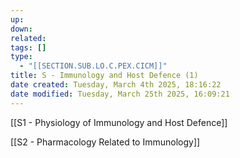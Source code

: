 ```yaml
---
up: 
down: 
related: 
tags: []
type:
  - "[[SECTION.SUB.LO.C.PEX.CICM]]"
title: S - Immunology and Host Defence (1)
date created: Tuesday, March 4th 2025, 18:16:22
date modified: Tuesday, March 25th 2025, 16:09:21
---
```


[[S1 - Physiology of Immunology and Host Defence]]

[[S2 - Pharmacology Related to Immunology]]
